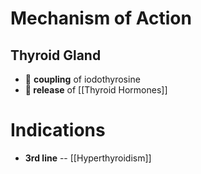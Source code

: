 # Mechanism of Action
## Thyroid Gland
-  **coupling** of iodothyrosine 
- ** release** of [[Thyroid Hormones]]

# Indications
- **3rd line** -- [[Hyperthyroidism]]